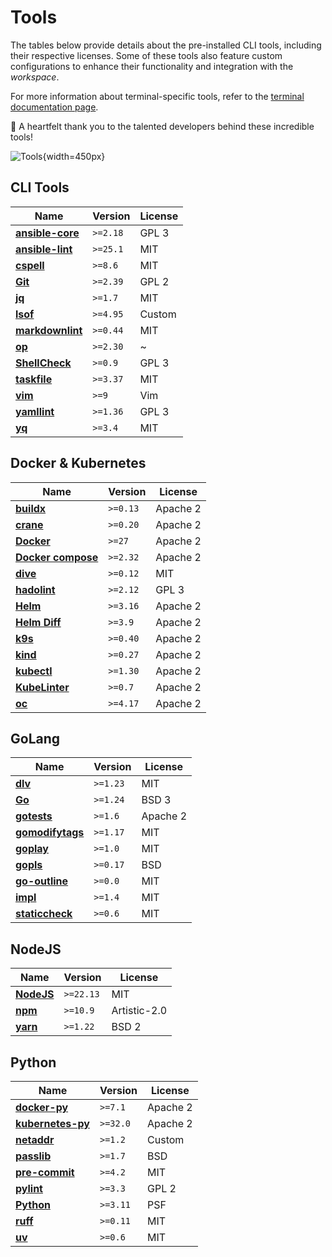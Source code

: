 # Tools

The tables below provide details about the pre-installed CLI tools, including their respective
licenses.
Some of these tools also feature custom configurations to enhance their functionality and
integration with the *workspace*.

For more information about terminal-specific tools, refer to the
[terminal documentation page](/editor/terminal#licenses).

👏 A heartfelt thank you to the talented developers behind these incredible tools!

![Tools](/home/tools.png){width=450px}

## CLI Tools

| Name                 | Version      | License  |
| -------------------- | ------------ | -------- |
| **[ansible-core][]** | `>=2.18`     | GPL 3    |
| **[ansible-lint][]** | `>=25.1`    | MIT      |
| **[cspell][]**       | `>=8.6`      | MIT      |
| **[Git][]**          | `>=2.39`     | GPL 2    |
| **[jq][]**           | `>=1.7`      | MIT      |
| **[lsof][]**         | `>=4.95`     | Custom   |
| **[markdownlint][]** | `>=0.44`     | MIT      |
| **[op][]**           | `>=2.30`     | ~        |
| **[ShellCheck][]**   | `>=0.9`      | GPL 3    |
| **[taskfile][]**     | `>=3.37`     | MIT      |
| **[vim][]**          | `>=9`        | Vim      |
| **[yamllint][]**     | `>=1.36`     | GPL 3    |
| **[yq][]**           | `>=3.4`      | MIT      |

## Docker & Kubernetes

| Name                   | Version  | License  |
| ---------------------- | -------- | -------- |
| **[buildx][]**         | `>=0.13` | Apache 2 |
| **[crane][]**          | `>=0.20` | Apache 2 |
| **[Docker][]**         | `>=27`   | Apache 2 |
| **[Docker compose][]** | `>=2.32` | Apache 2 |
| **[dive][]**           | `>=0.12` | MIT      |
| **[hadolint][]**       | `>=2.12` | GPL 3    |
| **[Helm][]**           | `>=3.16` | Apache 2 |
| **[Helm Diff][]**      | `>=3.9`  | Apache 2 |
| **[k9s][]**            | `>=0.40` | Apache 2 |
| **[kind][]**           | `>=0.27` | Apache 2 |
| **[kubectl][]**        | `>=1.30` | Apache 2 |
| **[KubeLinter][]**     | `>=0.7`  | Apache 2 |
| **[oc][]**             | `>=4.17` | Apache 2 |

## GoLang

| Name                 | Version  | License  |
| -------------------- | -------- | -------- |
| **[dlv][]**          | `>=1.23` | MIT      |
| **[Go][]**           | `>=1.24` | BSD 3    |
| **[gotests][]**      | `>=1.6`  | Apache 2 |
| **[gomodifytags][]** | `>=1.17` | MIT      |
| **[goplay][]**       | `>=1.0`  | MIT      |
| **[gopls][]**        | `>=0.17` | BSD      |
| **[go-outline][]**   | `>=0.0`  | MIT      |
| **[impl][]**         | `>=1.4`  | MIT      |
| **[staticcheck][]**  | `>=0.6`  | MIT      |

## NodeJS

| Name           | Version   | License      |
| -------------- | --------- | ------------ |
| **[NodeJS][]** | `>=22.13` | MIT          |
| **[npm][]**    | `>=10.9`  | Artistic-2.0 |
| **[yarn][]**   | `>=1.22`  | BSD 2        |

## Python

| Name                  | Version  | License  |
| --------------------- | -------- | -------- |
| **[docker-py][]**     | `>=7.1`  | Apache 2 |
| **[kubernetes-py][]** | `>=32.0` | Apache 2 |
| **[netaddr][]**       | `>=1.2`  | Custom   |
| **[passlib][]**       | `>=1.7`  | BSD      |
| **[pre-commit][]**    | `>=4.2`  | MIT      |
| **[pylint][]**        | `>=3.3`  | GPL 2    |
| **[Python][]**        | `>=3.11` | PSF      |
| **[ruff][]**          | `>=0.11` | MIT      |
| **[uv][]**            | `>=0.6`  | MIT      |

[ansible-core]: https://github.com/ansible/ansible
[ansible-lint]: https://github.com/ansible-community/ansible-lint
[buildx]: https://github.com/docker/buildx
[crane]: https://github.com/google/go-containerregistry
[cspell]: https://github.com/streetsidesoftware/cspell
[dive]: https://github.com/wagoodman/dive
[dlv]: https://github.com/go-delve/delve/cmd/dlv
[Docker]: https://docs.docker.com/engine
[Docker compose]: https://github.com/docker/compose
[docker-py]: https://github.com/docker/docker-py
[Git]: https://git-scm.com/about/free-and-open-source
[Go]: https://github.com/golang/go
[gotests]: https://github.com/cweill/gotests/gotests
[gomodifytags]: https://github.com/fatih/gomodifytags
[goplay]: https://github.com/haya14busa/goplay/cmd/goplay
[gopls]: https://github.com/golang/tools
[go-outline]: https://github.com/ramya-rao-a/go-outline
[hadolint]: https://github.com/hadolint/hadolint
[Helm]: https://github.com/helm/helm
[Helm Diff]: https://github.com/databus23/helm-diff
[impl]: https://github.com/josharian/impl
[k9s]: https://github.com/derailed/k9s
[kind]: https://github.com/kubernetes-sigs/kind
[kubectl]: https://github.com/kubernetes/kubectl
[KubeLinter]: https://github.com/stackrox/kube-linter
[kubernetes-py]: https://github.com/kubernetes-client/python
[jq]: https://jqlang.github.io/jq
[lsof]: https://github.com/lsof-org/lsof
[markdownlint]: https://github.com/igorshubovych/markdownlint-cli
[netaddr]: https://github.com/netaddr/netaddr
[NodeJS]: https://github.com/nodejs/node
[npm]: https://github.com/npm/cli
[oc]: https://github.com/openshift/oc
[op]: https://developer.1password.com/docs/cli
[passlib]: https://foss.heptapod.net/python-libs/passlib
[pre-commit]: https://github.com/pre-commit/pre-commit
[pylint]: https://github.com/PyCQA/pylint
[Python]: https://python.org
[ruff]: https://github.com/charliermarsh/ruff
[ShellCheck]: https://github.com/koalaman/shellcheck
[staticcheck]: https://github.com/dominikh/go-tools
[taskfile]: https://github.com/go-task/task
[uv]: https://github.com/astral-sh/uv
[vim]: https://github.com/vim/vim
[yamllint]: https://github.com/adrienverge/yamllint
[yarn]: https://github.com/yarnpkg/yarn
[yq]: https://github.com/kislyuk/yq
